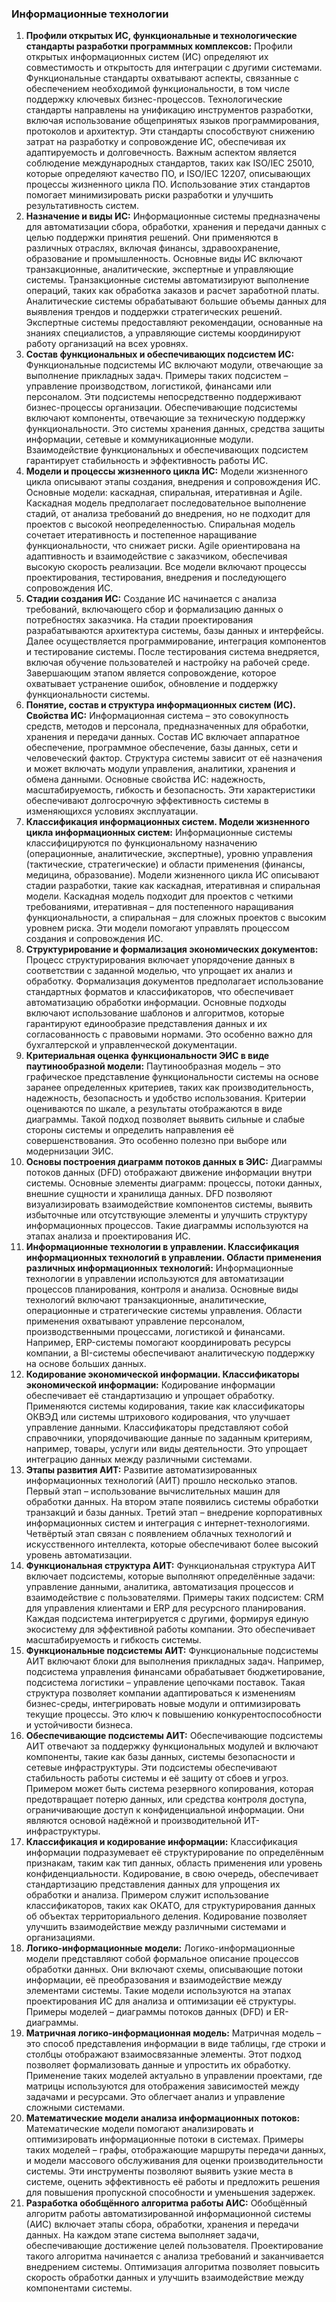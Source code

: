 ### Информационные технологии

1. **Профили открытых ИС, функциональные и технологические стандарты разработки программных комплексов:** Профили открытых информационных систем (ИС) определяют их совместимость и открытость для интеграции с другими системами. Функциональные стандарты охватывают аспекты, связанные с обеспечением необходимой функциональности, в том числе поддержку ключевых бизнес-процессов. Технологические стандарты направлены на унификацию инструментов разработки, включая использование общепринятых языков программирования, протоколов и архитектур. Эти стандарты способствуют снижению затрат на разработку и сопровождение ИС, обеспечивая их адаптируемость и долговечность. Важным аспектом является соблюдение международных стандартов, таких как ISO/IEC 25010, которые определяют качество ПО, и ISO/IEC 12207, описывающих процессы жизненного цикла ПО. Использование этих стандартов помогает минимизировать риски разработки и улучшить результативность систем.
2. **Назначение и виды ИС:** Информационные системы предназначены для автоматизации сбора, обработки, хранения и передачи данных с целью поддержки принятия решений. Они применяются в различных отраслях, включая финансы, здравоохранение, образование и промышленность. Основные виды ИС включают транзакционные, аналитические, экспертные и управляющие системы. Транзакционные системы автоматизируют выполнение операций, таких как обработка заказов и расчет заработной платы. Аналитические системы обрабатывают большие объемы данных для выявления трендов и поддержки стратегических решений. Экспертные системы предоставляют рекомендации, основанные на знаниях специалистов, а управляющие системы координируют работу организаций на всех уровнях.
3. **Состав функциональных и обеспечивающих подсистем ИС:** Функциональные подсистемы ИС включают модули, отвечающие за выполнение прикладных задач. Примеры таких подсистем – управление производством, логистикой, финансами или персоналом. Эти подсистемы непосредственно поддерживают бизнес-процессы организации. Обеспечивающие подсистемы включают компоненты, отвечающие за техническую поддержку функциональности. Это системы хранения данных, средства защиты информации, сетевые и коммуникационные модули. Взаимодействие функциональных и обеспечивающих подсистем гарантирует стабильность и эффективность работы ИС.
4. **Модели и процессы жизненного цикла ИС:** Модели жизненного цикла описывают этапы создания, внедрения и сопровождения ИС. Основные модели: каскадная, спиральная, итеративная и Agile. Каскадная модель предполагает последовательное выполнение стадий, от анализа требований до внедрения, но не подходит для проектов с высокой неопределенностью. Спиральная модель сочетает итеративность и постепенное наращивание функциональности, что снижает риски. Agile ориентирована на адаптивность и взаимодействие с заказчиком, обеспечивая высокую скорость реализации. Все модели включают процессы проектирования, тестирования, внедрения и последующего сопровождения ИС.
5. **Стадии создания ИС:** Создание ИС начинается с анализа требований, включающего сбор и формализацию данных о потребностях заказчика. На стадии проектирования разрабатываются архитектура системы, базы данных и интерфейсы. Далее осуществляется программирование, интеграция компонентов и тестирование системы. После тестирования система внедряется, включая обучение пользователей и настройку на рабочей среде. Завершающим этапом является сопровождение, которое охватывает устранение ошибок, обновление и поддержку функциональности системы.
6. **Понятие, состав и структура информационных систем (ИС). Свойства ИС:** Информационная система – это совокупность средств, методов и персонала, предназначенных для обработки, хранения и передачи данных. Состав ИС включает аппаратное обеспечение, программное обеспечение, базы данных, сети и человеческий фактор. Структура системы зависит от её назначения и может включать модули управления, аналитики, хранения и обмена данными. Основные свойства ИС: надежность, масштабируемость, гибкость и безопасность. Эти характеристики обеспечивают долгосрочную эффективность системы в изменяющихся условиях эксплуатации.
7. **Классификация информационных систем. Модели жизненного цикла информационных систем:** Информационные системы классифицируются по функциональному назначению (операционные, аналитические, экспертные), уровню управления (тактические, стратегические) и области применения (финансы, медицина, образование). Модели жизненного цикла ИС описывают стадии разработки, такие как каскадная, итеративная и спиральная модели. Каскадная модель подходит для проектов с четкими требованиями, итеративная – для постепенного наращивания функциональности, а спиральная – для сложных проектов с высоким уровнем риска. Эти модели помогают управлять процессом создания и сопровождения ИС.
8. **Структурирование и формализация экономических документов:** Процесс структурирования включает упорядочение данных в соответствии с заданной моделью, что упрощает их анализ и обработку. Формализация документов предполагает использование стандартных форматов и классификаторов, что обеспечивает автоматизацию обработки информации. Основные подходы включают использование шаблонов и алгоритмов, которые гарантируют единообразие представления данных и их согласованность с правовыми нормами. Это особенно важно для бухгалтерской и управленческой документации.
9. **Критериальная оценка функциональности ЭИС в виде паутинообразной модели:** Паутинообразная модель – это графическое представление функциональности системы на основе заранее определенных критериев, таких как производительность, надежность, безопасность и удобство использования. Критерии оцениваются по шкале, а результаты отображаются в виде диаграммы. Такой подход позволяет выявить сильные и слабые стороны системы и определить направления её совершенствования. Это особенно полезно при выборе или модернизации ЭИС.
10. **Основы построения диаграмм потоков данных в ЭИС:** Диаграммы потоков данных (DFD) отображают движение информации внутри системы. Основные элементы диаграмм: процессы, потоки данных, внешние сущности и хранилища данных. DFD позволяют визуализировать взаимодействие компонентов системы, выявить избыточные или отсутствующие элементы и улучшить структуру информационных процессов. Такие диаграммы используются на этапах анализа и проектирования ИС.
11. **Информационные технологии в управлении. Классификация информационных технологий в управлении. Области применения различных информационных технологий:** Информационные технологии в управлении используются для автоматизации процессов планирования, контроля и анализа. Основные виды технологий включают транзакционные, аналитические, операционные и стратегические системы управления. Области применения охватывают управление персоналом, производственными процессами, логистикой и финансами. Например, ERP-системы помогают координировать ресурсы компании, а BI-системы обеспечивают аналитическую поддержку на основе больших данных.
12. **Кодирование экономической информации. Классификаторы экономической информации:** Кодирование информации обеспечивает её стандартизацию и упрощает обработку. Применяются системы кодирования, такие как классификаторы ОКВЭД или системы штрихового кодирования, что улучшает управление данными. Классификаторы представляют собой справочники, упорядочивающие данные по заданным критериям, например, товары, услуги или виды деятельности. Это упрощает интеграцию данных между различными системами.
13. **Этапы развития АИТ:** Развитие автоматизированных информационных технологий (АИТ) прошло несколько этапов. Первый этап – использование вычислительных машин для обработки данных. На втором этапе появились системы обработки транзакций и базы данных. Третий этап – внедрение корпоративных информационных систем и интеграция с интернет-технологиями. Четвёртый этап связан с появлением облачных технологий и искусственного интеллекта, которые обеспечивают более высокий уровень автоматизации. 
14. **Функциональная структура АИТ:** Функциональная структура АИТ включает подсистемы, которые выполняют определённые задачи: управление данными, аналитика, автоматизация процессов и взаимодействие с пользователями. Примеры таких подсистем: CRM для управления клиентами и ERP для ресурсного планирования. Каждая подсистема интегрируется с другими, формируя единую экосистему для эффективной работы компании. Это обеспечивает масштабируемость и гибкость системы.
15. **Функциональные подсистемы АИТ:** Функциональные подсистемы АИТ включают блоки для выполнения прикладных задач. Например, подсистема управления финансами обрабатывает бюджетирование, подсистема логистики – управление цепочками поставок. Такая структура позволяет компании адаптироваться к изменениям бизнес-среды, интегрировать новые модули и оптимизировать текущие процессы. Это ключ к повышению конкурентоспособности и устойчивости бизнеса.
16. **Обеспечивающие подсистемы АИТ:** Обеспечивающие подсистемы АИТ отвечают за поддержку функциональных модулей и включают компоненты, такие как базы данных, системы безопасности и сетевые инфраструктуры. Эти подсистемы обеспечивают стабильность работы системы и её защиту от сбоев и угроз. Примером может быть система резервного копирования, которая предотвращает потерю данных, или средства контроля доступа, ограничивающие доступ к конфиденциальной информации. Они являются основой надёжной и производительной ИТ-инфраструктуры.
17. **Классификация и кодирование информации:** Классификация информации подразумевает её структурирование по определённым признакам, таким как тип данных, область применения или уровень конфиденциальности. Кодирование, в свою очередь, обеспечивает стандартизацию представления данных для упрощения их обработки и анализа. Примером служит использование классификаторов, таких как ОКАТО, для структурирования данных об объектах территориального деления. Кодирование позволяет улучшить взаимодействие между различными системами и организациями.
18. **Логико-информационные модели:** Логико-информационные модели представляют собой формальное описание процессов обработки данных. Они включают схемы, описывающие потоки информации, её преобразования и взаимодействие между элементами системы. Такие модели используются на этапах проектирования ИС для анализа и оптимизации её структуры. Примеры моделей – диаграммы потоков данных (DFD) и ER-диаграммы.
19. **Матричная логико-информационная модель:** Матричная модель – это способ представления информации в виде таблицы, где строки и столбцы отображают взаимосвязанные элементы. Этот подход позволяет формализовать данные и упростить их обработку. Применение таких моделей актуально в управлении проектами, где матрицы используются для отображения зависимостей между задачами и ресурсами. Это облегчает анализ и управление сложными системами.
20. **Математические модели анализа информационных потоков:** Математические модели помогают анализировать и оптимизировать информационные потоки в системах. Примеры таких моделей – графы, отображающие маршруты передачи данных, и модели массового обслуживания для оценки производительности системы. Эти инструменты позволяют выявить узкие места в системе, оценить эффективность её работы и предложить решения для повышения пропускной способности и уменьшения задержек.
21. **Разработка обобщённого алгоритма работы АИС:** Обобщённый алгоритм работы автоматизированной информационной системы (АИС) включает этапы сбора, обработки, хранения и передачи данных. На каждом этапе система выполняет задачи, обеспечивающие достижение целей пользователя. Проектирование такого алгоритма начинается с анализа требований и заканчивается внедрением системы. Оптимизация алгоритма позволяет повысить скорость обработки данных и улучшить взаимодействие между компонентами системы.